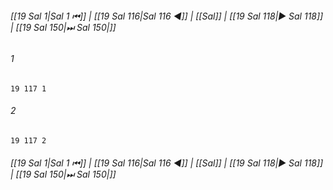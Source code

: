 
###### [[19 Sal 1|Sal 1 ⏮]] | [[19 Sal 116|Sal 116 ◀]] | [[Sal]] | [[19 Sal 118|▶ Sal 118]] | [[19 Sal 150|⏭ Sal 150|]]

###### 1
``` verse
19 117 1 
```
###### 2
``` verse
19 117 2 
```

###### [[19 Sal 1|Sal 1 ⏮]] | [[19 Sal 116|Sal 116 ◀]] | [[Sal]] | [[19 Sal 118|▶ Sal 118]] | [[19 Sal 150|⏭ Sal 150|]]

